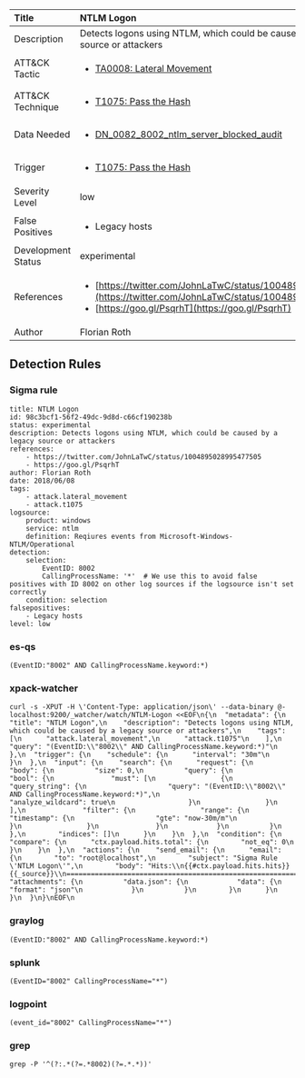 | Title                | NTLM Logon                                                                                                                                                 |
|:---------------------|:------------------------------------------------------------------------------------------------------------------------------------------------------------|
| Description          | Detects logons using NTLM, which could be caused by a legacy source or attackers                                                                                                                                           |
| ATT&amp;CK Tactic    |  <ul><li>[TA0008: Lateral Movement](https://attack.mitre.org/tactics/TA0008)</li></ul>  |
| ATT&amp;CK Technique | <ul><li>[T1075: Pass the Hash](https://attack.mitre.org/techniques/T1075)</li></ul>  |
| Data Needed          | <ul><li>[DN_0082_8002_ntlm_server_blocked_audit](../Data_Needed/DN_0082_8002_ntlm_server_blocked_audit.md)</li></ul>  |
| Trigger              | <ul><li>[T1075: Pass the Hash](../Triggers/T1075.md)</li></ul>  |
| Severity Level       | low |
| False Positives      | <ul><li>Legacy hosts</li></ul>  |
| Development Status   | experimental |
| References           | <ul><li>[https://twitter.com/JohnLaTwC/status/1004895028995477505](https://twitter.com/JohnLaTwC/status/1004895028995477505)</li><li>[https://goo.gl/PsqrhT](https://goo.gl/PsqrhT)</li></ul>  |
| Author               | Florian Roth |


## Detection Rules

### Sigma rule

```
title: NTLM Logon
id: 98c3bcf1-56f2-49dc-9d8d-c66cf190238b
status: experimental
description: Detects logons using NTLM, which could be caused by a legacy source or attackers
references:
    - https://twitter.com/JohnLaTwC/status/1004895028995477505
    - https://goo.gl/PsqrhT
author: Florian Roth
date: 2018/06/08
tags:
    - attack.lateral_movement
    - attack.t1075
logsource:
    product: windows
    service: ntlm
    definition: Reqiures events from Microsoft-Windows-NTLM/Operational
detection:
    selection:
        EventID: 8002
        CallingProcessName: '*'  # We use this to avoid false positives with ID 8002 on other log sources if the logsource isn't set correctly
    condition: selection
falsepositives:
    - Legacy hosts
level: low

```





### es-qs
    
```
(EventID:"8002" AND CallingProcessName.keyword:*)
```


### xpack-watcher
    
```
curl -s -XPUT -H \'Content-Type: application/json\' --data-binary @- localhost:9200/_watcher/watch/NTLM-Logon <<EOF\n{\n  "metadata": {\n    "title": "NTLM Logon",\n    "description": "Detects logons using NTLM, which could be caused by a legacy source or attackers",\n    "tags": [\n      "attack.lateral_movement",\n      "attack.t1075"\n    ],\n    "query": "(EventID:\\"8002\\" AND CallingProcessName.keyword:*)"\n  },\n  "trigger": {\n    "schedule": {\n      "interval": "30m"\n    }\n  },\n  "input": {\n    "search": {\n      "request": {\n        "body": {\n          "size": 0,\n          "query": {\n            "bool": {\n              "must": [\n                {\n                  "query_string": {\n                    "query": "(EventID:\\"8002\\" AND CallingProcessName.keyword:*)",\n                    "analyze_wildcard": true\n                  }\n                }\n              ],\n              "filter": {\n                "range": {\n                  "timestamp": {\n                    "gte": "now-30m/m"\n                  }\n                }\n              }\n            }\n          }\n        },\n        "indices": []\n      }\n    }\n  },\n  "condition": {\n    "compare": {\n      "ctx.payload.hits.total": {\n        "not_eq": 0\n      }\n    }\n  },\n  "actions": {\n    "send_email": {\n      "email": {\n        "to": "root@localhost",\n        "subject": "Sigma Rule \'NTLM Logon\'",\n        "body": "Hits:\\n{{#ctx.payload.hits.hits}}{{_source}}\\n================================================================================\\n{{/ctx.payload.hits.hits}}",\n        "attachments": {\n          "data.json": {\n            "data": {\n              "format": "json"\n            }\n          }\n        }\n      }\n    }\n  }\n}\nEOF\n
```


### graylog
    
```
(EventID:"8002" AND CallingProcessName.keyword:*)
```


### splunk
    
```
(EventID="8002" CallingProcessName="*")
```


### logpoint
    
```
(event_id="8002" CallingProcessName="*")
```


### grep
    
```
grep -P '^(?:.*(?=.*8002)(?=.*.*))'
```



